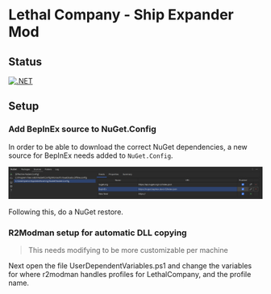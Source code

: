 # Lethal Company - Ship Expander Mod

## Status
[![.NET](https://github.com/JamieBriggsDev/lc-ship-expander-mod/actions/workflows/dotnet.yml/badge.svg)](https://github.com/JamieBriggsDev/lc-ship-expander-mod/actions/workflows/dotnet.yml)

## Setup
### Add BepInEx source to NuGet.Config
In order to be able to download the correct NuGet dependencies,
a new source for BepInEx needs added to `NuGet.Config`.

![Add entry to NuGet.config](/Documents/NuGetConfig.png)

Following this, do a NuGet restore.

### R2Modman setup for automatic DLL copying
> This needs modifying to be more customizable per machine

Next open the file UserDependentVariables.ps1 and change the variables for
where r2modman handles profiles for LethalCompany, and the profile name.